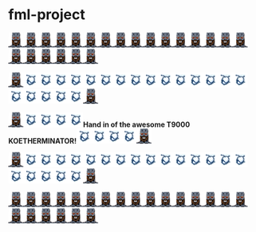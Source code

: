 # fml-project
![](agent_code/koetherminator/avatar_white.png)![](agent_code/koetherminator/avatar_white.png)![](agent_code/koetherminator/avatar_white.png)![](agent_code/koetherminator/avatar_white.png)![](agent_code/koetherminator/avatar_white.png)![](agent_code/koetherminator/avatar_white.png)![](agent_code/koetherminator/avatar_white.png)![](agent_code/koetherminator/avatar_white.png)![](agent_code/koetherminator/avatar_white.png)![](agent_code/koetherminator/avatar_white.png)![](agent_code/koetherminator/avatar_white.png)![](agent_code/koetherminator/avatar_white.png)![](agent_code/koetherminator/avatar_white.png)![](agent_code/koetherminator/avatar_white.png)![](agent_code/koetherminator/avatar_white.png)![](agent_code/koetherminator/avatar_white.png)![](agent_code/koetherminator/avatar_white.png)![](agent_code/koetherminator/avatar_white.png)![](agent_code/koetherminator/avatar_white.png)![](agent_code/koetherminator/avatar_white.png)![](agent_code/koetherminator/avatar_white.png)![](agent_code/koetherminator/avatar_white.png)

![](agent_code/koetherminator/avatar_white.png)![](agent_code/koetherminator/bomb.png)![](agent_code/koetherminator/bomb.png)![](agent_code/koetherminator/bomb.png)![](agent_code/koetherminator/bomb.png)![](agent_code/koetherminator/bomb.png)![](agent_code/koetherminator/bomb.png)![](agent_code/koetherminator/bomb.png)![](agent_code/koetherminator/bomb.png)![](agent_code/koetherminator/bomb.png)![](agent_code/koetherminator/bomb.png)![](agent_code/koetherminator/bomb.png)![](agent_code/koetherminator/bomb.png)![](agent_code/koetherminator/bomb.png)![](agent_code/koetherminator/bomb.png)![](agent_code/koetherminator/bomb.png)![](agent_code/koetherminator/bomb.png)![](agent_code/koetherminator/bomb.png)![](agent_code/koetherminator/bomb.png)![](agent_code/koetherminator/bomb.png)![](agent_code/koetherminator/bomb.png)![](agent_code/koetherminator/avatar_white.png)

![](agent_code/koetherminator/avatar_white.png)![](agent_code/koetherminator/bomb.png)![](agent_code/koetherminator/bomb.png)![](agent_code/koetherminator/bomb.png)![](agent_code/koetherminator/bomb.png)**Hand in of the awesome T9000 KOETHERMINATOR!**![](agent_code/koetherminator/bomb.png)![](agent_code/koetherminator/bomb.png)![](agent_code/koetherminator/bomb.png)![](agent_code/koetherminator/bomb.png)![](agent_code/koetherminator/avatar_white.png)

![](agent_code/koetherminator/avatar_white.png)![](agent_code/koetherminator/bomb.png)![](agent_code/koetherminator/bomb.png)![](agent_code/koetherminator/bomb.png)![](agent_code/koetherminator/bomb.png)![](agent_code/koetherminator/bomb.png)![](agent_code/koetherminator/bomb.png)![](agent_code/koetherminator/bomb.png)![](agent_code/koetherminator/bomb.png)![](agent_code/koetherminator/bomb.png)![](agent_code/koetherminator/bomb.png)![](agent_code/koetherminator/bomb.png)![](agent_code/koetherminator/bomb.png)![](agent_code/koetherminator/bomb.png)![](agent_code/koetherminator/bomb.png)![](agent_code/koetherminator/bomb.png)![](agent_code/koetherminator/bomb.png)![](agent_code/koetherminator/bomb.png)![](agent_code/koetherminator/bomb.png)![](agent_code/koetherminator/bomb.png)![](agent_code/koetherminator/bomb.png)![](agent_code/koetherminator/avatar_white.png)

![](agent_code/koetherminator/avatar_white.png)![](agent_code/koetherminator/avatar_white.png)![](agent_code/koetherminator/avatar_white.png)![](agent_code/koetherminator/avatar_white.png)![](agent_code/koetherminator/avatar_white.png)![](agent_code/koetherminator/avatar_white.png)![](agent_code/koetherminator/avatar_white.png)![](agent_code/koetherminator/avatar_white.png)![](agent_code/koetherminator/avatar_white.png)![](agent_code/koetherminator/avatar_white.png)![](agent_code/koetherminator/avatar_white.png)![](agent_code/koetherminator/avatar_white.png)![](agent_code/koetherminator/avatar_white.png)![](agent_code/koetherminator/avatar_white.png)![](agent_code/koetherminator/avatar_white.png)![](agent_code/koetherminator/avatar_white.png)![](agent_code/koetherminator/avatar_white.png)![](agent_code/koetherminator/avatar_white.png)![](agent_code/koetherminator/avatar_white.png)![](agent_code/koetherminator/avatar_white.png)![](agent_code/koetherminator/avatar_white.png)![](agent_code/koetherminator/avatar_white.png)
